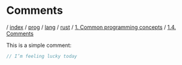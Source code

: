 # Comments

/ [index](/index.md) / [prog](/prog/index.md) / [lang](/prog/lang/index.md) / [rust](/prog/lang/rust/index.md) / [1. Common programming concepts](/prog/lang/rust/1_common_programming_concepts/index.md) / [1.4. Comments](/prog/lang/rust/1_common_programming_concepts/1.4_comments.md)

This is a simple comment:

```rust
// I’m feeling lucky today
```
